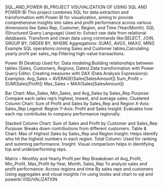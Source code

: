 SQL_AND_POWER-BI_PROJECT
VISUVALIZATION OF USING SQL AND POWER-Bi
This project combines SQL for data extraction and transformation with Power BI for visualization, aiming to provide comprehensive insights into sales and profit performance across various dimensions like Sales Rep, Customer, Region, and Time (Year/Month).
SQL (Structured Query Language)
Used to:
Extract raw data from relational databases.
Transform and clean data using commands like:SELECT, JOIN, GROUP BY, ORDER BY, WHERE 
Aggregations: SUM(), AVG(), MAX(), MIN()
Example SQL operations:Joining Sales and Customer tables,Calculating yearly profit per sales_rep.Filtering high-value transactions.

Power BI Desktop
Used for:
Data modeling:Building relationships between tables (Sales, Customers, Regions, Dates).Data transformation with Power Query Editor.
Creating measures with DAX (Data Analysis Expressions):
Examples:
Avg_Sales = AVERAGE(Sales[SalesAmount])
Sum_Profit = SUM(Sales[Profit])
Max_Sales = MAX(Sales[SalesAmount])

Bar Chart: Max_Sales, Min_Sales, and Avg_Sales by Sales_Rep
Purpose: Compare each sales rep’s highest, lowest, and average sales.
Clustered Column Chart: Sum of Profit and Sales by Sales_Rep and Region
X-Axis: Sales_Rep
Legend: Region
Y-Axis: Profit and Sales
Insight: Evaluates how each rep contributes to company performance regionally.

Stacked Column Chart: Sum of Sales and Profit by Customer and Sales_Rep
Purpose: Breaks down contributions from different customers.
Table & Chart: Max of Highest Sales by Sales_Rep and Region
Insight: Helps identify who hit the highest numbers in each region.
Total Column: Used for ranking and summing performance.
Insight: Visual comparison helps in identifying top and underperforming reps.

Matrix – Monthly and Yearly Profit per Rep
Breakdown of Avg_Profit, Min_Profit, Max_Profit by:Year, Month, Sales_Rep
To analyze sales and profit performance:
Across regions and time By sales reps and customers Using aggregates and visual insights
i'm using tooles and chart to sql and powerbi VISUVALIZATION 

